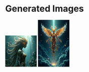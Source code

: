 # Generated Images



<img src="2025_08_04_01.png" width="100"/> <img src="2025_08_04_02.png" width="100"/>